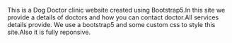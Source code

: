 This is a Dog Doctor clinic website created using Bootstrap5.In this site we provide a details of doctors and how you can contact doctor.All services details provide.
We use a bootstrap5 and some custom css to style this site.Also it is fully reponsive.
